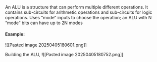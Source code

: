 An ALU is a structure that can perform multiple different operations.
It contains sub-circuits for arithmetic operations and sub-circuits for logic operations.
Uses “mode” inputs to choose the operation; an ALU with N “mode” bits can have up to 2N modes

#### Example:
![[Pasted image 20250405180601.png]]

Building the ALU,
![[Pasted image 20250405180752.png]]